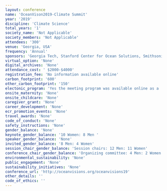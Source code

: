 ```yaml
---
layout: conference 
name: 'OceanVison2019-Climate Summit'
year: '2019'
discipline: 'Climate Science'
total_years: '1'
society_name: 'Not Applicable'
society_members: 'Not Applicable'
attendees: '300'
venue: 'Georgia, USA'
frequency: 'Annual'
sponsors: 'Georgia Tech, Stanford Center for Ocean Solutions, Smithsonian, AMBARI, Monterey Bay Aquarium, Scripps Oceanography, Georgia Aquarium, Stanford Woods Institute for the Environment, Scripps center for climate change impacts and adaptation, University of Georgia, Birch Aquarium, Skidaway Institute of Oceanography at University of Georgia'
virtual_option: 'None'
digital_archives: 'None'
attendance_cost: ' $2000-$4000'
registration_fee: 'No information available online'
carbon_footprint: '600'
other_carbon_footprint: '150'
electonic_program: 'Yes the meeting program was available online as a .pdf file on the conference website.'
onsite_maternity: 'None'
onsite_childcare: 'None'
caregiver_grant: 'None'
career_development: 'None'
ecr_promotion_events: 'None'
travel_awards: 'None'
code_of_conduct: 'None'
safety_instructions: 'None'
gender_balance: 'None'
keynote_gender_balance: '10 Women: 8 Men '
speaker_gender_balance: 'None'
invited_gender_balance: '8 Men: 4 Women'
session_chair_gender_balance: 'Session chairs: 12 Men: 11 Women'
conference_chair_gender_balance: 'Organizing committee: 4 Men: 2 Women'
environmental_sustainability: 'None'
public_engagement: 'None'
sustainability_initiatives: 'None'
conference_url: 'http://oceanvisions.org/oceanvisions19'
other_details: ''
code_of_ethics: ''
---
```

